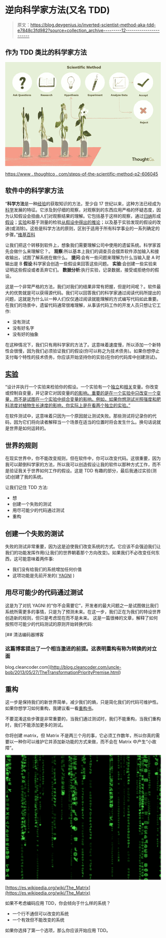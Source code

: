 # 逆向科学家方法(又名 TDD)

> 原文：<https://blog.devgenius.io/inverted-scientist-method-aka-tdd-e7848c3fd982?source=collection_archive---------12----------------------->

## 作为 TDD 类比的科学家方法

![](img/78278c6d89a875e1aa6a97ed6f959d76.png)

[https://www . thoughtco . com/steps-of-the-scientific-method-p2-606045](https://www.thoughtco.com/steps-of-the-scientific-method-p2-606045)

## 软件中的科学家方法

“**科学方法**是一种[经验](https://en.wikipedia.org/wiki/Empirical)的获取知识的方法，至少自 17 世纪以来，这种方法已经成为[科学](https://en.wikipedia.org/wiki/Science)发展的特征。它涉及到仔细的观察，对观察到的东西应用严格的怀疑态度，因为认知假设会扭曲人们对观察结果的理解。它包括基于这样的观察，通过[归纳](https://en.wikipedia.org/wiki/Inductive_reasoning)形成[假设](https://en.wikipedia.org/wiki/Hypothesis)；[实验](https://en.wikipedia.org/wiki/Experiment)和基于测量的检验[从假设中得出的推论](https://en.wikipedia.org/wiki/Deductive_reasoning)；以及基于实验发现的假设的改进(或消除)。这些是科学方法的原则，区别于适用于所有科学事业的一系列确定的步骤。”[维基百科](https://en.wikipedia.org/wiki/Scientific_method)

让我们把这个转移到软件上，想象我们需要理解公司中使用的遗留系统。科学家首先会做什么来理解它？。
**观察**:所以基本上我们的调查员会摆弄软件添加输入和接收输出，试图了解系统在做什么。
**提问**:会有一些问题来理解为什么当输入是 A 时输出是 B
**假设**:科学家会创造一些假设来回答这些问题。
**实验**:会创建一些实验来证明这些假设或者丢弃它们。
**数据分析**:执行实验，记录数据，接受或拒绝你的假设。

这是一个非常严格的方法，我们对我们的结果非常有把握，但是时间呢？。软件最大的优势就是可以获得源代码。我们可以回答我们的科学家通过阅读代码所提出的问题，这就是为什么以一种人们仅仅通过阅读就能理解的方式编写代码如此重要。在我们的场景中，遗留代码通常很难理解，从事该代码工作的开发人员只想让它工作:

*   没有测试
*   没有好名字
*   没有好的抽象

在这种情况下，我们只有用科学家的方法了。这意味着速度慢，所以添加一个新特性会很慢，因为我们必须验证我们的假设(你可以称之为技术债务)。如果你想停止支付每个特性的技术债务，你应该开始坚持你的实验(在你的代码库中创建测试)。

## [实验](https://www.thoughtco.com/steps-of-the-scientific-method-p2-606045)

“设计并执行一个实验来检验你的假设。一个实验有一个[独立](https://www.thoughtco.com/definition-of-independent-variable-605238)和[相关](https://www.thoughtco.com/definition-of-dependent-variable-604998)变量。你改变或控制自变量，并记录它对因变量的[的影响。重要的是在一个实验中只改变一个变量，而不是试图在一个实验中组合变量的影响。例如，如果你想测试光照强度和肥料浓度对植物生长速度的影响，你实际上是在看两个独立的实验。”](https://www.thoughtco.com/what-is-a-dependent-variable-606108)

在软件测试中，这意味着只因为一个原因就让测试失败。那些测试将记录你的代码，因为它们将向读者解释当一个场景在适当的位置时将会发生什么。换句话说就是世界是如何运转的。

## 世界的规则

在现实世界中，你不能改变规则，但在软件中，你可以改变代码。这很重要，因为我可以颠倒科学家的方法，所以我可以创造假设让我的软件以那种方式工作，而不是验证我关于世界如何工作的假设。这是 TDD 有趣的部分，最后我通过实验(测试)创建了我的系统。

让我们记住 TDD 方法:

*   想
*   创建一个失败的测试
*   用尽可能少的代码通过测试
*   重构

## 创建一个失败的测试

失败的测试非常重要，因为这是迫使我们改变系统的方式。它应该不会强迫我们让我们的功能发挥作用(让我们的世界朝着那个方向改变)。如果我们不必改变任何东西，这可能意味着两件事:

*   我们没有给我们的系统增加任何价值
*   这项功能是先前开发的( [YAGNI](https://en.wikipedia.org/wiki/You_aren%27t_gonna_need_it) )

## 用尽可能少的代码通过测试

这是为了对抗 YAGNI 的“你不会需要它”，开发者的最大问题之一是试图做比我们系统所需更多的事情，只是为了预测未来。在这一步，我们正在为我们的特设世界创造新的规则，但只是考虑现在而不是未来。
这是一篇很棒的文章，解释了如何按照尽可能少的代码测试的原则开始转换代码:

 [## 清洁编码器博客

### 这篇博客提出了一个相当激进的前提。这表明重构有称为转换的对立面

blog.cleancoder.com](http://blog.cleancoder.com/uncle-bob/2013/05/27/TheTransformationPriorityPremise.html) 

## 重构

这一步是保持我们的新世界简单，减少我们的熵，只是简化我们的代码可维护性。如果你想学习如何重构，我建议看一看[重构书](https://martinfowler.com/books/refactoring.html)。

不要混淆这些步骤是非常重要的，当我们通过测试时，我们不能重构，当我们重构时，我们不能添加更多的测试。

你将创建 matrix，但 Matrix 不是两三个月的事，它必须工作数年，所以你真的需要以一种你可以维护它并添加新功能的方式来做，而不会在 Matrix 中产生“小故障”。

![](img/87199bac99b6a21bda6981b6a5511f4f.png)

[https://es.wikipedia.org/wiki/The_Matrix](https://es.wikipedia.org/wiki/The_Matrix)

如果不考虑编码应用 TDD，你会倾向于什么样的系统？

*   一个行不通但可以改变的系统
*   一个有效但不能改变的系统

如果你选择了第一个选项，那么你应该开始应用 TDD。